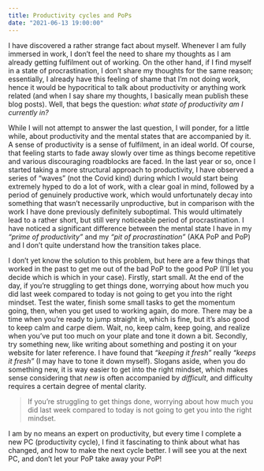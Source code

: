 ```yaml
---
title: Productivity cycles and PoPs
date: "2021-06-13 19:00:00"
---
```


I have discovered a rather strange fact about myself. Whenever I am fully immersed in work, I don’t feel the need to share my thoughts as I am already getting fulfilment out of working. On the other hand, if I find myself in a state of procrastination, I don’t share my thoughts for the same reason; essentially, I already have this feeling of shame that I’m not doing work, hence it would be hypocritical to talk about productivity or anything work related (and when I say share my thoughts, I basically mean publish these blog posts). Well, that begs the question: *what state of productivity am I currently in?*

While I will not attempt to answer the last question, I will ponder, for a little while, about productivity and the mental states that are accompanied by it. A sense of productivity is a sense of fulfilment, in an ideal world. Of course, that feeling starts to fade away slowly over time as things become repetitive and various discouraging roadblocks are faced. In the last year or so, once I started taking a more structural approach to productivity, I have observed a series of “waves” (not the Covid kind) during which I would start being extremely hyped to do a lot of work, with a clear goal in mind, followed by a period of genuinely productive work, which would unfortunately decay into something that wasn’t necessarily unproductive, but in comparison with the work I have done previously definitely suboptimal. This would ultimately lead to a rather short, but still very noticeable period of procrastination. I have noticed a significant difference between the mental state I have in my *“prime of productivity”* and my *“pit of procrastination”* (AKA PoP and PoP) and I don’t quite understand how the transition takes place.

I don’t yet know the solution to this problem, but here are a few things that worked in the past to get me out of the bad PoP to the good PoP (I’ll let you decide which is which in your case). Firstly, start small. At the end of the day, if you’re struggling to get things done, worrying about how much you did last week compared to today is not going to get you into the right mindset. Test the water, finish some small tasks to get the momentum going, then, when you get used to working again, do more. There may be a time when you’re ready to jump straight in, which is fine, but it’s also good to keep calm and carpe diem. Wait, no, keep calm, keep going, and realize when you’ve put too much on your plate and tone it down a bit. Secondly, try something new, like writing about something and posting it on your website for later reference. I have found that *“keeping it fresh”* really *“keeps it fresh”* (I may have to tone it down myself). Slogans aside, when you do something new, it is way easier to get into the right mindset, which makes sense considering that *new* is often accompanied by *difficult*, and difficulty requires a certain degree of mental clarity. 
>If you’re struggling to get things done, worrying about how much you did last week compared to today is not going to get you into the right mindset.

I am by no means an expert on productivity, but every time I complete a new PC (productivity cycle), I find it fascinating to think about what has changed, and how to make the next cycle better. I will see you at the next PC, and don’t let your PoP take away your PoP!
